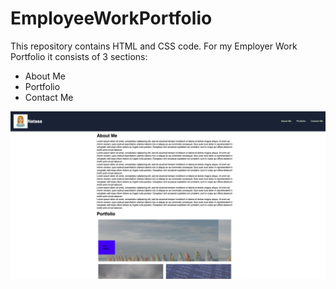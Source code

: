 # EmployeeWorkPortfolio
This repository contains HTML and CSS code. For my Employer Work Portfolio it consists of 3 sections: 
* About Me
* Portfolio 
* Contact Me

![picture alt](./images/Natasa%20work%20portfolio.png)
